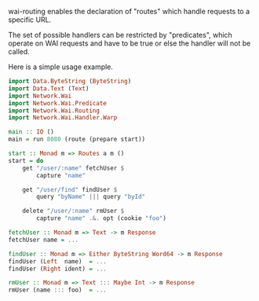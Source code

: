 wai-routing enables the declaration of "routes" which handle
requests to a specific URL.

The set of possible handlers can be restricted by "predicates",
which operate on WAI requests and have to be true or else the
handler will not be called.

Here is a simple usage example.


```haskell
import Data.ByteString (ByteString)
import Data.Text (Text)
import Network.Wai
import Network.Wai.Predicate
import Network.Wai.Routing
import Network.Wai.Handler.Warp

main :: IO ()
main = run 8080 (route (prepare start))

start :: Monad m => Routes a m ()
start = do
    get "/user/:name" fetchUser $
        capture "name"

    get "/user/find" findUser $
        query "byName" ||| query "byId"

    delete "/user/:name" rmUser $
        capture "name" .&. opt (cookie "foo")

fetchUser :: Monad m => Text -> m Response
fetchUser name = ...

findUser :: Monad m => Either ByteString Word64 -> m Response
findUser (Left  name)  = ...
findUser (Right ident) = ...

rmUser :: Monad m => Text ::: Maybe Int -> m Response
rmUser (name ::: foo)  = ...
```

